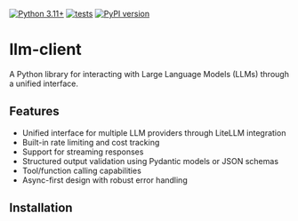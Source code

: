 [![Python 3.11+](https://img.shields.io/badge/python-3.11+-blue.svg?style=plastic)]()
[![tests](https://github.com/Future-House/llm-client/actions/workflows/test.yaml/badge.svg?style=plastic)](https://github.com/Future-House/llm-client)
[![PyPI version](https://badge.fury.io/py/fh-llm-client.svg?style=plastic)](https://badge.fury.io/py/fh-llm-client)


# llm-client

A Python library for interacting with Large Language Models (LLMs) through a unified interface.

## Features

- Unified interface for multiple LLM providers through LiteLLM integration
- Built-in rate limiting and cost tracking
- Support for streaming responses
- Structured output validation using Pydantic models or JSON schemas
- Tool/function calling capabilities
- Async-first design with robust error handling

## Installation
